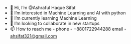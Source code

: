 - 👋 Hi, I’m @Ashraful Haque Sifat
- 👀 I’m interested in Machine Learning and AI with python
- 🌱 I’m currently learning Machine Learning
- 💞️ I’m looking to collaborate in new startups
- 📫 How to reach me - 
      phone - +8801722944288
      email - ahsifat321@gmail.com


